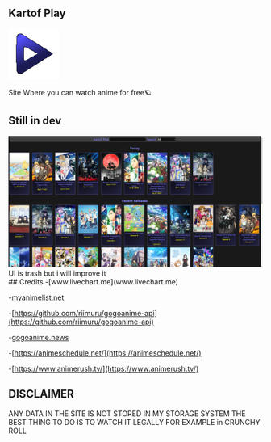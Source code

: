 

## Kartof Play

<img src="./views/src/images/kartof-play.png">


Site Where you can watch anime for free🪐
## Still in dev
<img src="./imgs/preview.png">
UI is trash but i will improve it
<br>
## Credits
-[www.livechart.me](www.livechart.me)

-[myanimelist.net](myanimelist.net)

-[https://github.com/riimuru/gogoanime-api](https://github.com/riimuru/gogoanime-api)

-[gogoanime.news](gogoanime.news)

-[https://animeschedule.net/](https://animeschedule.net/)

-[https://www.animerush.tv/](https://www.animerush.tv/)

## DISCLAIMER
ANY DATA IN THE SITE IS NOT STORED IN MY STORAGE SYSTEM
THE BEST THING TO DO IS TO WATCH IT LEGALLY FOR EXAMPLE in CRUNCHY ROLL
